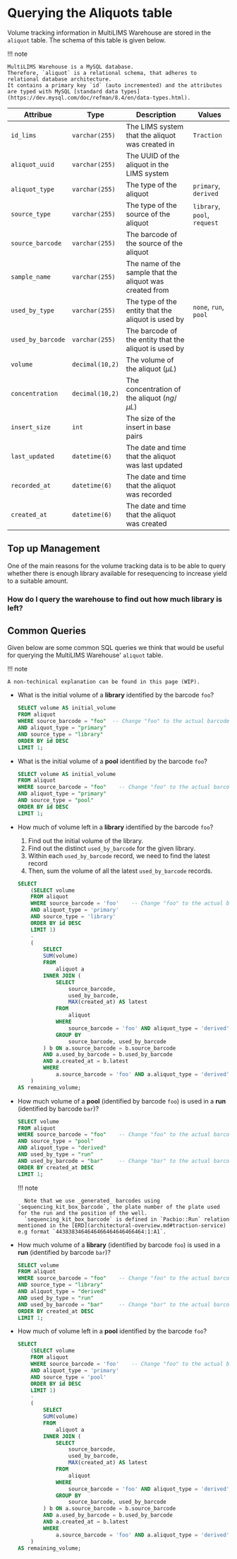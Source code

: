 # Querying the Aliquots table

Volume tracking information in MultiLIMS Warehouse are stored in the `aliquot` table. The schema of this table is given below.

!!! note

    MultiLIMS Warehouse is a MySQL database. 
    Therefore, `aliquot` is a relational schema, that adheres to relational database architecture. 
    It contains a primary key `id` (auto incremented) and the attributes are typed with MySQL [standard data types](https://dev.mysql.com/doc/refman/8.4/en/data-types.html).

<center>

| **Attribue**      | **Type**        | **Description**                                          | **Values**                    |
|-------------------|-----------------|----------------------------------------------------------|-------------------------------|
| `id_lims`         | `varchar(255)`  | The LIMS system that the aliquot was created in          | `Traction`                    |
| `aliquot_uuid`    | `varchar(255)`  | The UUID of the aliquot in the LIMS system               |                               |
| `aliquot_type`    | `varchar(255)`  | The type of the aliquot                                  | `primary`, `derived`          |
| `source_type`     | `varchar(255)`  | The type of the source of the aliquot                    | `library`, `pool`, `request`  |     
| `source_barcode`  | `varchar(255)`  | The barcode of the source of the aliquot                 |                               |
| `sample_name`     | `varchar(255)`  | The name of the sample that the aliquot was created from |                               |
| `used_by_type`    | `varchar(255)`  | The type of the entity that the aliquot is used by       | `none`, `run`, `pool`         |
| `used_by_barcode` | `varchar(255)`  | The barcode of the entity that the aliquot is used by    |                               |
| `volume`          | `decimal(10,2)` | The volume of the aliquot ($\mu L$)                      |                               |
| `concentration`   | `decimal(10,2)` | The concentration of the aliquot ($ng/\mu L$)            |                               |
| `insert_size`     | `int`           | The size of the insert in base pairs                     |                               |
| `last_updated`    | `datetime(6)`   | The date and time that the aliquot was last updated      |                               |
| `recorded_at`     | `datetime(6)`   | The date and time that the aliquot was recorded          |                               |
| `created_at`      | `datetime(6)`   | The date and time that the aliquot was created           |                               |

</center>

## Top up Management

One of the main reasons for the volume tracking data is to be able to query whether there is enough library available for resequencing to increase yield to a suitable amount.

### How do I query the warehouse to find out how much library is left?

## Common Queries

Given below are some common SQL queries we think that would be useful for querying the MultiLIMS Warehouse' `aliquot` table.

!!! note

    A non-techinical explanation can be found in this page (WIP).

- What is the initial volume of a **library** identified by the barcode `foo`?

    ```sql
    SELECT volume AS initial_volume
    FROM aliquot
    WHERE source_barcode = "foo"  -- Change "foo" to the actual barcode
    AND aliquot_type = "primary"
    AND source_type = "library"
    ORDER BY id DESC
    LIMIT 1;
    ```

- What is the initial volume of a **pool** identified by the barcode `foo`?

    ```sql
    SELECT volume AS initial_volume
    FROM aliquot
    WHERE source_barcode = "foo"    -- Change "foo" to the actual barcode
    AND aliquot_type = "primary"
    AND source_type = "pool"
    ORDER BY id DESC
    LIMIT 1;
    ```

- How much of volume left in a **library** identified by the barcode `foo`?

    1. Find out the initial volume of the library.
    2. Find out the distinct `used_by_barcode` for the given library.
    3. Within each `used_by_barcode` record, we need to find the latest record
    4. Then, sum the volume of all the latest `used_by_barcode` records.

    ```sql
    SELECT 
        (SELECT volume 
        FROM aliquot
        WHERE source_barcode = 'foo'    -- Change "foo" to the actual barcode
        AND aliquot_type = 'primary'
        AND source_type = 'library'
        ORDER BY id DESC
        LIMIT 1) 
        - 
        (
            SELECT
            SUM(volume)
            FROM
                aliquot a
            INNER JOIN (
                SELECT
                    source_barcode,
                    used_by_barcode,
                    MAX(created_at) AS latest
                FROM
                    aliquot
                WHERE
                    source_barcode = 'foo' AND aliquot_type = 'derived'
                GROUP BY
                    source_barcode, used_by_barcode
            ) b ON a.source_barcode = b.source_barcode
            AND a.used_by_barcode = b.used_by_barcode
            AND a.created_at = b.latest
            WHERE
                a.source_barcode = 'foo' AND a.aliquot_type = 'derived'
        ) 
    AS remaining_volume;
    ```

- How much volume of a **pool** (identified by barcode `foo`) is used in a **run** (identified by barcode `bar`)?

    ```sql
    SELECT volume
    FROM aliquot
    WHERE source_barcode = "foo"    -- Change "foo" to the actual barcode
    AND source_type = "pool"
    AND aliquot_type = "derived"
    AND used_by_type = "run"
    AND used_by_barcode = "bar"     -- Change "bar" to the actual barcode
    ORDER BY created_at DESC 
    LIMIT 1;
    ```

    !!! note

        Note that we use _generated_ barcodes using `sequencing_kit_box_barcode`, the plate number of the plate used for the run and the position of the well. 
        `sequencing_kit_box_barcode` is defined in `Pacbio::Run` relation mentioned in the [ERD](architectural-overview.md#traction-service) e.g format `4438383464646466464646466464:1:A1`.

- How much volume of a **library** (identified by barcode `foo`) is used in a **run** (identified by barcode `bar`)?

    ```sql
    SELECT volume
    FROM aliquot
    WHERE source_barcode = "foo"    -- Change "foo" to the actual barcode
    AND source_type = "library"
    AND aliquot_type = "derived"
    AND used_by_type = "run"
    AND used_by_barcode = "bar"     -- Change "bar" to the actual barcode
    ORDER BY created_at DESC 
    LIMIT 1;
    ```

- How much of volume left in a **pool** identified by the barcode `foo`?

    ```sql
    SELECT 
        (SELECT volume 
        FROM aliquot
        WHERE source_barcode = 'foo'    -- Change "foo" to the actual barcode
        AND aliquot_type = 'primary'
        AND source_type = 'pool'
        ORDER BY id DESC
        LIMIT 1) 
        - 
        (
            SELECT
            SUM(volume)
            FROM
                aliquot a
            INNER JOIN (
                SELECT
                    source_barcode,
                    used_by_barcode,
                    MAX(created_at) AS latest
                FROM
                    aliquot
                WHERE
                    source_barcode = 'foo' AND aliquot_type = 'derived'
                GROUP BY
                    source_barcode, used_by_barcode
            ) b ON a.source_barcode = b.source_barcode
            AND a.used_by_barcode = b.used_by_barcode
            AND a.created_at = b.latest
            WHERE
                a.source_barcode = 'foo' AND a.aliquot_type = 'derived'
        ) 
    AS remaining_volume;
    ```
